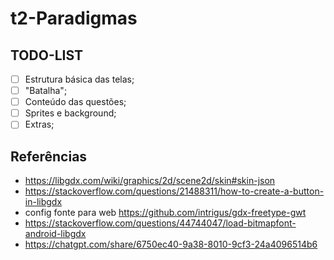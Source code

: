 # t2-Paradigmas

## TODO-LIST

* [ ] Estrutura básica das telas;
* [ ] "Batalha";
* [ ] Conteúdo das questões;
* [ ] Sprites e background;
* [ ] Extras;

## Referências

* https://libgdx.com/wiki/graphics/2d/scene2d/skin#skin-json
* https://stackoverflow.com/questions/21488311/how-to-create-a-button-in-libgdx
* config fonte para web https://github.com/intrigus/gdx-freetype-gwt
* https://stackoverflow.com/questions/44744047/load-bitmapfont-android-libgdx
* https://chatgpt.com/share/6750ec40-9a38-8010-9cf3-24a4096514b6
